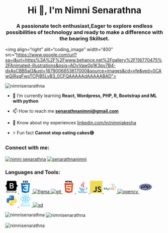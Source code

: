 <h1 align="center">Hi 👋, I'm Nimni Senarathna</h1>
<h3 align="center">A passionate tech enthusiast,Eager to explore endless possibilities of technology and ready to make a difference with the bearing Skillset.</h3>

<img align=“right” alit=“coding_image” width=“400” src=“https://www.google.com/url?sa=i&url=https%3A%2F%2Fwww.behance.net%2Fgallery%2F116770475%2FAnimated-illustrations&psig=AOvVaw0p1K3pv7B4-dxAsCBB5al3&ust=1679006653617000&source=images&cd=vfe&ved=0CAwQjRxqFwoTCPjB5LyB3_0CFQAAAAAdAAAAABAD”>

<p align="left"> <img src="https://komarev.com/ghpvc/?username=nimnisenarathna&label=Profile%20views&color=0e75b6&style=flat" alt="nimnisenarathna" /> </p>

- 🌱 I’m currently learning **React, Wordpress, PHP, R, Bootstrap and ML with python**

- 📫 How to reach me **senarathnanimni@gmail.com**

- 📄 Know about my experiences [linkedin.com/in/nimniakesha](linkedin.com/in/nimniakesha)

- ⚡ Fun fact **Cannot stop eating cakes😅**

<h3 align="left">Connect with me:</h3>
<p align="left">
<a href="https://linkedin.com/in/nimni senarathna" target="blank"><img align="center" src="https://raw.githubusercontent.com/rahuldkjain/github-profile-readme-generator/master/src/images/icons/Social/linked-in-alt.svg" alt="nimni senarathna" height="30" width="40" /></a>
<a href="https://instagram.com/senarathnanimni" target="blank"><img align="center" src="https://raw.githubusercontent.com/rahuldkjain/github-profile-readme-generator/master/src/images/icons/Social/instagram.svg" alt="senarathnanimni" height="30" width="40" /></a>
</p>

<h3 align="left">Languages and Tools:</h3>
<p align="left"> <a href="https://getbootstrap.com" target="_blank" rel="noreferrer"> <img src="https://raw.githubusercontent.com/devicons/devicon/master/icons/bootstrap/bootstrap-plain-wordmark.svg" alt="bootstrap" width="40" height="40"/> </a> <a href="https://www.w3schools.com/css/" target="_blank" rel="noreferrer"> <img src="https://raw.githubusercontent.com/devicons/devicon/master/icons/css3/css3-original-wordmark.svg" alt="css3" width="40" height="40"/> </a> <a href="https://www.figma.com/" target="_blank" rel="noreferrer"> <img src="https://www.vectorlogo.zone/logos/figma/figma-icon.svg" alt="figma" width="40" height="40"/> </a> <a href="https://git-scm.com/" target="_blank" rel="noreferrer"> <img src="https://www.vectorlogo.zone/logos/git-scm/git-scm-icon.svg" alt="git" width="40" height="40"/> </a> <a href="https://www.w3.org/html/" target="_blank" rel="noreferrer"> <img src="https://raw.githubusercontent.com/devicons/devicon/master/icons/html5/html5-original-wordmark.svg" alt="html5" width="40" height="40"/> </a> <a href="https://www.java.com" target="_blank" rel="noreferrer"> <img src="https://raw.githubusercontent.com/devicons/devicon/master/icons/java/java-original.svg" alt="java" width="40" height="40"/> </a> <a href="https://developer.mozilla.org/en-US/docs/Web/JavaScript" target="_blank" rel="noreferrer"> <img src="https://raw.githubusercontent.com/devicons/devicon/master/icons/javascript/javascript-original.svg" alt="javascript" width="40" height="40"/> </a> <a href="https://www.mysql.com/" target="_blank" rel="noreferrer"> <img src="https://raw.githubusercontent.com/devicons/devicon/master/icons/mysql/mysql-original-wordmark.svg" alt="mysql" width="40" height="40"/> </a> <a href="https://opencv.org/" target="_blank" rel="noreferrer"> <img src="https://www.vectorlogo.zone/logos/opencv/opencv-icon.svg" alt="opencv" width="40" height="40"/> </a> <a href="https://www.php.net" target="_blank" rel="noreferrer"> <img src="https://raw.githubusercontent.com/devicons/devicon/master/icons/php/php-original.svg" alt="php" width="40" height="40"/> </a> <a href="https://www.python.org" target="_blank" rel="noreferrer"> <img src="https://raw.githubusercontent.com/devicons/devicon/master/icons/python/python-original.svg" alt="python" width="40" height="40"/> </a> <a href="https://reactjs.org/" target="_blank" rel="noreferrer"> <img src="https://raw.githubusercontent.com/devicons/devicon/master/icons/react/react-original-wordmark.svg" alt="react" width="40" height="40"/> </a> <a href="https://www.adobe.com/products/xd.html" target="_blank" rel="noreferrer"> <img src="https://cdn.worldvectorlogo.com/logos/adobe-xd.svg" alt="xd" width="40" height="40"/> </a> </p>

<p><img align="left" src="https://github-readme-stats.vercel.app/api/top-langs?username=nimnisenarathna&show_icons=true&locale=en&layout=compact" alt="nimnisenarathna" /></p>

<p>&nbsp;<img align="center" src="https://github-readme-stats.vercel.app/api?username=nimnisenarathna&show_icons=true&locale=en" alt="nimnisenarathna" /></p>

<p><img align="center" src="https://github-readme-streak-stats.herokuapp.com/?user=nimnisenarathna&" alt="nimnisenarathna" /></p>
